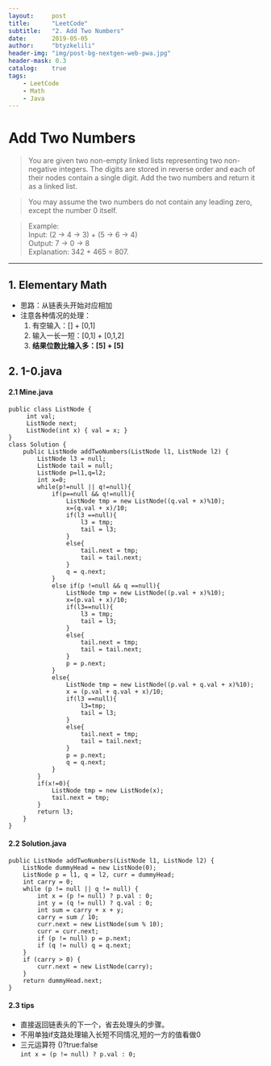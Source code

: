 ```yaml
---
layout:     post
title:      "LeetCode"
subtitle:   "2. Add Two Numbers"
date:       2019-05-05
author:     "btyzkelili"
header-img: "img/post-bg-nextgen-web-pwa.jpg"
header-mask: 0.3
catalog:    true
tags:
    - LeetCode
    - Math
    - Java
---  
```

# Add Two Numbers  
>You are given two non-empty linked lists representing two non-negative integers. The digits are stored in reverse order and each of their nodes contain a single digit. Add the two numbers and return it as a linked list.  

>You may assume the two numbers do not contain any leading zero, except the number 0 itself. 

>Example:  
>Input: (2 -> 4 -> 3) + (5 -> 6 -> 4)  
>Output: 7 -> 0 -> 8  
>Explanation: 342 + 465 = 807.  

---
## 1. Elementary Math
* 思路：从链表头开始对应相加
* 注意各种情况的处理：
	1. 有空输入：[] + [0,1]
	2. 输入一长一短：[0,1] + [0,1,2]
	3. **结果位数比输入多：[5] + [5]**

## 2. 1-0.java

#### 2.1 Mine.java 
```
public class ListNode {
     int val;
     ListNode next;
     ListNode(int x) { val = x; }
}
class Solution {
    public ListNode addTwoNumbers(ListNode l1, ListNode l2) {
        ListNode l3 = null;
        ListNode tail = null;
        ListNode p=l1,q=l2;
        int x=0;
        while(p!=null || q!=null){
            if(p==null && q!=null){
                ListNode tmp = new ListNode((q.val + x)%10);
                x=(q.val + x)/10;
                if(l3 ==null){
                    l3 = tmp;
                    tail = l3;
                }
                else{
                    tail.next = tmp;
                    tail = tail.next;
                }
                q = q.next;
            }
            else if(p !=null && q ==null){
                ListNode tmp = new ListNode((p.val + x)%10);
                x=(p.val + x)/10;
                if(l3==null){
                    l3 = tmp;
                    tail = l3;
                }
                else{
                    tail.next = tmp;
                    tail = tail.next;
                }
                p = p.next;
            }
            else{
                ListNode tmp = new ListNode((p.val + q.val + x)%10);
                x = (p.val + q.val + x)/10;
                if(l3 ==null){
                    l3=tmp;
                    tail = l3;
                }
                else{
                    tail.next = tmp;
                    tail = tail.next;
                }
                p = p.next;
                q = q.next;
            }
        }
        if(x!=0){
            ListNode tmp = new ListNode(x);
            tail.next = tmp;
        }    
        return l3;
    }
}
```

#### 2.2 Solution.java

```
public ListNode addTwoNumbers(ListNode l1, ListNode l2) {
    ListNode dummyHead = new ListNode(0);
    ListNode p = l1, q = l2, curr = dummyHead;
    int carry = 0;
    while (p != null || q != null) {
        int x = (p != null) ? p.val : 0;
        int y = (q != null) ? q.val : 0;
        int sum = carry + x + y;
        carry = sum / 10;
        curr.next = new ListNode(sum % 10);
        curr = curr.next;
        if (p != null) p = p.next;
        if (q != null) q = q.next;
    }
    if (carry > 0) {
        curr.next = new ListNode(carry);
    }
    return dummyHead.next;
}
```

#### 2.3 tips
* 直接返回链表头的下一个，省去处理头的步骤。
* 不用单独if支路处理输入长短不同情况,短的一方的值看做0
* 三元运算符 ()?true:false  
	`int x = (p != null) ? p.val : 0;`
